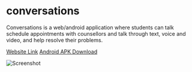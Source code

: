 # conversations
Conversations is a web/android application where students can talk schedule appointments with counsellors and talk through text, voice and video, and help resolve their problems.

[Website Link](https://conversations-test-3.herokuapp.com/)
[Android APK Download](https://s3.amazonaws.com/gonativeio/static/60b64f2eff0f142ab65f054b/app-release.apk)

![Screenshot]()
